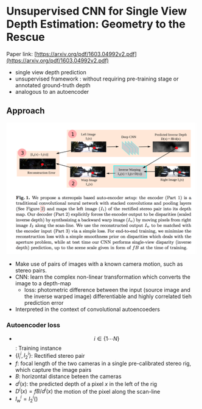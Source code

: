 # Unsupervised CNN for Single View Depth Estimation: Geometry to the Rescue

Paper link: [https://arxiv.org/pdf/1603.04992v2.pdf](https://arxiv.org/pdf/1603.04992v2.pdf)

- single view depth prediction
- unsupervised framework : without requiring pre-training stage or annotated ground-truth depth
- analogous to an autoencoder

## Approach

![Approach Overview](unsupervised-single-view-geo-rescue.png)

- Make use of pairs of images with a known camera motion, such as stereo pairs.
- CNN: learn the complex non-linear transformation which converts the image to a depth-map
  - loss: photometric difference between the input (source image and the inverse warped image) differentiable and highly correlated tieh prediction error
- Interpreted in the context of convolutional autoencoeders


### Autoencoder loss

- $$i \in \{1 \cdots N\}$$: Training instance 
- $\{I_i^i, I_2^i\}$: Rectified stereo pair 
- $f$: focal length of the two cameras in a single pre-calibrated stereo rig, which capture the image pairs
- $B$: horizontal distance beteen the cameras
- $d^i(x)$: the predicted depth of a pixel $x$ in the left of the rig
- $D^i(x) = fB/d^i(x)$ the motion of the pixel along the scan-line
- $I_w^i = I^i_2()$ 



























